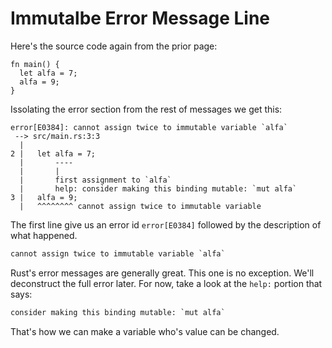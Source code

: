 # Immutalbe Error Message Line

Here's the source code again from the prior page:

```rust, noplayground
fn main() {
  let alfa = 7;
  alfa = 9;
}
```

Issolating the error section from the rest of messages
we get this:

```rust, noplayground
error[E0384]: cannot assign twice to immutable variable `alfa`
 --> src/main.rs:3:3
  |
2 |   let alfa = 7;
  |       ----
  |       |
  |       first assignment to `alfa`
  |       help: consider making this binding mutable: `mut alfa`
3 |   alfa = 9;
  |   ^^^^^^^^ cannot assign twice to immutable variable
```

The first line give us an error id `error[E0384]` followed by
the description of what happened.

```txt
cannot assign twice to immutable variable `alfa`
```

Rust's error messages are generally great. This
one is no exception. We'll deconstruct the full
error later. For now, take a look at the `help:`
portion that says:

```txt
consider making this binding mutable: `mut alfa`
```

That's how we can make a variable who's value
can be changed.
